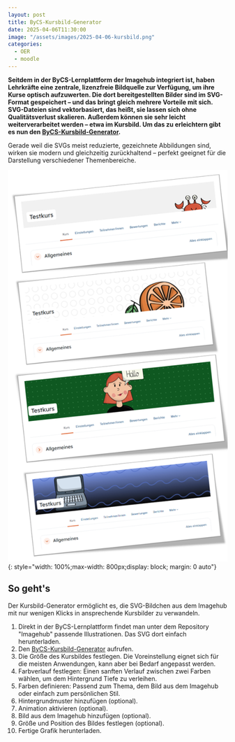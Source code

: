 ```yaml
---
layout: post
title: ByCS-Kursbild-Generator
date: 2025-04-06T11:30:00
image: "/assets/images/2025-04-06-kursbild.png"
categories:
  - OER
  - moodle
---
```


**Seitdem in der ByCS-Lernplattform der Imagehub integriert ist, haben Lehrkräfte eine zentrale, lizenzfreie Bildquelle zur Verfügung, um ihre Kurse optisch aufzuwerten. Die dort bereitgestellten Bilder sind im SVG-Format gespeichert – und das bringt gleich mehrere Vorteile mit sich. SVG-Dateien sind vektorbasiert, das heißt, sie lassen sich ohne Qualitätsverlust skalieren. Außerdem können sie sehr leicht weiterverarbeitet werden – etwa im Kursbild. Um das zu erleichtern gibt es nun den [ByCS-Kursbild-Generator](/kursbild-generator/).**


Gerade weil die SVGs meist reduzierte, gezeichnete Abbildungen sind, wirken sie modern und gleichzeitig zurückhaltend – perfekt geeignet für die Darstellung verschiedener Themenbereiche.


[![Screenshot Beispiele Kursbilder](/assets/images/2025-04-06-kursbild.png)](/assets/images/2025-04-06-kursbild.png){: style="width: 100%;max-width: 800px;display: block; margin: 0 auto"}



## So geht's
Der Kursbild-Generator ermöglicht es, die SVG-Bildchen aus dem Imagehub mit nur wenigen Klicks in ansprechende Kursbilder zu verwandeln.

1. Direkt in der ByCS-Lernplattform findet man unter dem Repository "Imagehub" passende Illustrationen. Das SVG dort einfach herunterladen.
2. Den [ByCS-Kursbild-Generator](/kursbild-generator/) aufrufen.
3. Die Größe des Kursbildes festlegen. Die Voreinstellung eignet sich für die meisten Anwendungen, kann aber bei Bedarf angepasst werden.
4. Farbverlauf festlegen: Einen sanften Verlauf zwischen zwei Farben wählen, um dem Hintergrund Tiefe zu verleihen.
5. Farben definieren: Passend zum Thema, dem Bild aus dem Imagehub oder einfach zum persönlichen Stil.
6. Hintergrundmuster hinzufügen (optional).
7. Animation aktivieren (optional).
8. Bild aus dem Imagehub hinzufügen (optional).
9. Größe und Position des Bildes festlegen (optional).
10. Fertige Grafik herunterladen.

